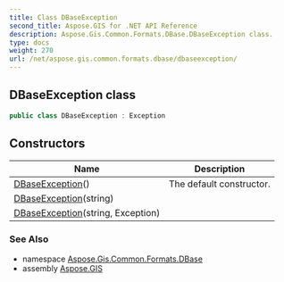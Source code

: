 ```yaml
---
title: Class DBaseException
second_title: Aspose.GIS for .NET API Reference
description: Aspose.Gis.Common.Formats.DBase.DBaseException class. 
type: docs
weight: 270
url: /net/aspose.gis.common.formats.dbase/dbaseexception/
---
```

## DBaseException class

```csharp
public class DBaseException : Exception
```

## Constructors

| Name | Description |
| --- | --- |
| [DBaseException](dbaseexception/#constructor)() | The default constructor. |
| [DBaseException](dbaseexception/#constructor_1)(string) |  |
| [DBaseException](dbaseexception/#constructor_2)(string, Exception) |  |

### See Also

* namespace [Aspose.Gis.Common.Formats.DBase](../../aspose.gis.common.formats.dbase/)
* assembly [Aspose.GIS](../../)


